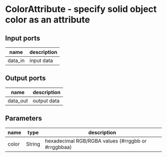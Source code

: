 [headline]:<>
ColorAttribute - specify solid object color as an attribute
===========================================================
[headline]:<>
[inputPorts]:<>
Input ports
-----------
|name|description|
|-|-|
|data_in|input data|


[inputPorts]:<>
[outputPorts]:<>
Output ports
------------
|name|description|
|-|-|
|data_out|output data|


[outputPorts]:<>
[parameters]:<>
Parameters
----------
|name|type|description|
|-|-|-|
|color|String|hexadecimal RGB/RGBA values (#rrggbb or #rrggbbaa)|

[parameters]:<>

